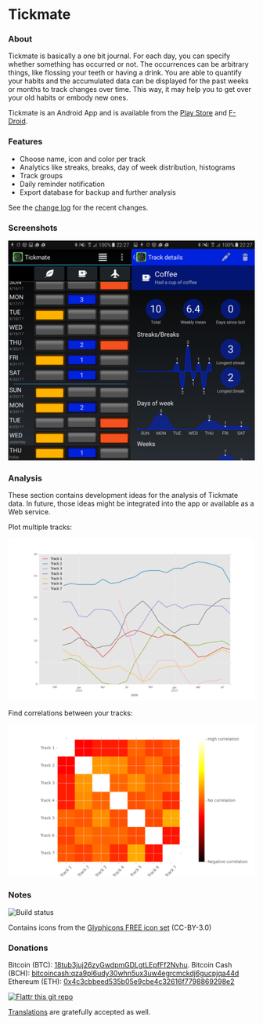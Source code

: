 # Tickmate

### About

Tickmate is basically a one bit journal. For each day, you can specify whether something has occurred or not. The occurrences can be arbitrary things, like flossing your teeth or having a drink. You are able to quantify your habits and the accumulated data can be displayed for the past weeks or months to track changes over time. This way, it may help you to get over your old habits or embody new ones.

Tickmate is an Android App and is available from the [Play Store](https://play.google.com/store/apps/details?id=de.smasi.tickmate) and [F-Droid](https://f-droid.org/repository/browse/?fdid=de.smasi.tickmate).

### Features

* Choose name, icon and color per track
* Analytics like streaks, breaks, day of week distribution, histograms
* Track groups
* Daily reminder notification
* Export database for backup and further analysis

See the [change log](CHANGES.md) for the recent changes.

### Screenshots

![Screenshot](artwork/screenshot.png)

### Analysis

These section contains development ideas for the analysis of Tickmate data. In
future, those ideas might be integrated into the app or available as a Web
service.

Plot multiple tracks:

![Analysis: Plot](analysis/monthly_example.png)

Find correlations between your tracks:

![Analysis: Correlation](analysis/corr_example.png)

### Notes

![Build status](https://travis-ci.org/lordi/tickmate.svg?branch=master)

Contains icons from the [Glyphicons FREE icon set](http://glyphicons.com/) (CC-BY-3.0)

### Donations

Bitcoin (BTC): [18tub3juj26zyGwdpmGDLgtLEpfFf2Nvhu](https://blockchain.info/address/18tub3juj26zyGwdpmGDLgtLEpfFf2Nvhu).
Bitcoin Cash (BCH): [bitcoincash:qza9pl6udy30whn5ux3uw4egrcmckdj6gucpjqa44d](bitcoincash:qza9pl6udy30whn5ux3uw4egrcmckdj6gucpjqa44d)
Ethereum (ETH): [0x4c3cbbeed535b05e9cbe4c32616f7798869298e2](https://etherscan.io/address/0x4c3cbbeed535b05e9cbe4c32616f7798869298e2)

[![Flattr this git repo](http://api.flattr.com/button/flattr-badge-large.png)](https://flattr.com/submit/auto?user_id=&url=https://github.com/lordi/tickmate&title=Tickmate&language=&tags=github&category=software) 

[Translations](LOCALIZATION.md) are gratefully accepted as well.

